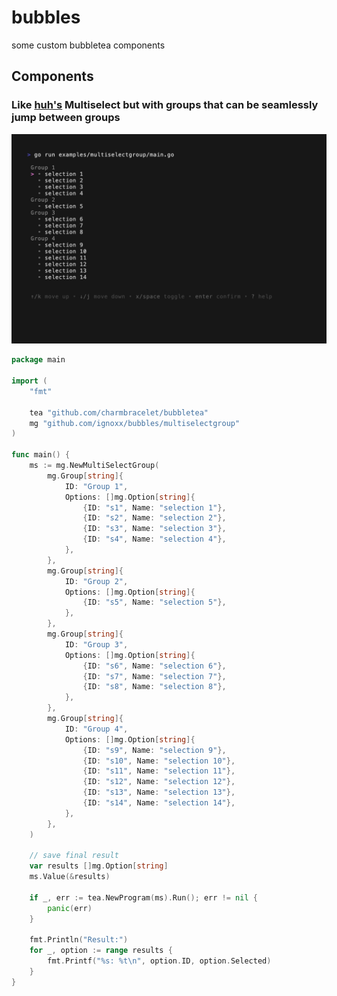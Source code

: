 # bubbles
some custom bubbletea components

## Components
### Like [huh's](https://github.com/charmbracelet/huh) Multiselect but with groups that can be seamlessly jump between groups
![multiselectgroup.gif](./gifs/multiselectgroup.gif)

```go
package main

import (
	"fmt"

	tea "github.com/charmbracelet/bubbletea"
	mg "github.com/ignoxx/bubbles/multiselectgroup"
)

func main() {
	ms := mg.NewMultiSelectGroup(
		mg.Group[string]{
			ID: "Group 1",
			Options: []mg.Option[string]{
				{ID: "s1", Name: "selection 1"},
				{ID: "s2", Name: "selection 2"},
				{ID: "s3", Name: "selection 3"},
				{ID: "s4", Name: "selection 4"},
			},
		},
		mg.Group[string]{
			ID: "Group 2",
			Options: []mg.Option[string]{
				{ID: "s5", Name: "selection 5"},
			},
		},
		mg.Group[string]{
			ID: "Group 3",
			Options: []mg.Option[string]{
				{ID: "s6", Name: "selection 6"},
				{ID: "s7", Name: "selection 7"},
				{ID: "s8", Name: "selection 8"},
			},
		},
		mg.Group[string]{
			ID: "Group 4",
			Options: []mg.Option[string]{
				{ID: "s9", Name: "selection 9"},
				{ID: "s10", Name: "selection 10"},
				{ID: "s11", Name: "selection 11"},
				{ID: "s12", Name: "selection 12"},
				{ID: "s13", Name: "selection 13"},
				{ID: "s14", Name: "selection 14"},
			},
		},
	)

	// save final result
	var results []mg.Option[string]
	ms.Value(&results)

	if _, err := tea.NewProgram(ms).Run(); err != nil {
		panic(err)
	}

	fmt.Println("Result:")
	for _, option := range results {
		fmt.Printf("%s: %t\n", option.ID, option.Selected)
	}
}
```

